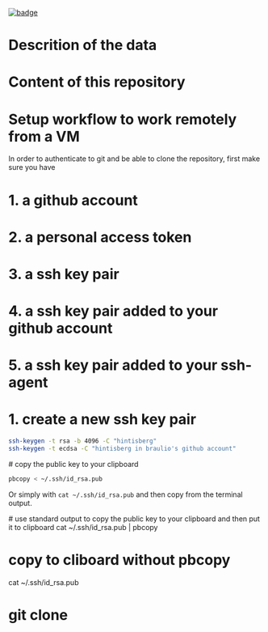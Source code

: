 <a className="gh-badge" href="https://datahub.io/core/co2-ppm"><img src="https://badgen.net/badge/icon/View%20on%20datahub.io/orange?icon=https://datahub.io/datahub-cube-badge-icon.svg&label&scale=1.25" alt="badge" /></a>

# Descrition of the data

# Content of this repository

# Setup workflow to work remotely from a VM

In order to authenticate to git and be able to clone the repository, first make sure you have
# 1. a github account
# 2. a personal access token
# 3. a ssh key pair
# 4. a ssh key pair added to your github account
# 5. a ssh key pair added to your ssh-agent

# 1. create a new ssh key pair
```bash
ssh-keygen -t rsa -b 4096 -C "hintisberg"
ssh-keygen -t ecdsa -C "hintisberg in braulio's github account"
````

# copy the public key to your clipboard
```bash
pbcopy < ~/.ssh/id_rsa.pub
```

Or simply with `cat ~/.ssh/id_rsa.pub` and then copy from the terminal output.

# use standard output to copy the public key to your clipboard and then put it to clipboard
cat ~/.ssh/id_rsa.pub | pbcopy

# copy to cliboard without pbcopy
cat ~/.ssh/id_rsa.pub

# git clone